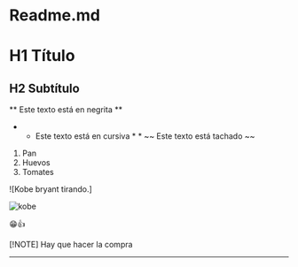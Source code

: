 # Readme.md

# H1 Título
## H2 Subtítulo

** Este texto está en negrita **
* * Este texto está en cursiva * *
~~ Este texto está tachado ~~

1. Pan
2. Huevos
3. Tomates

![Kobe bryant tirando.] 

![kobe](https://github.com/user-attachments/assets/4f202a3d-7ebe-4673-85e7-a5a89c556767)

😁👍

[!NOTE] Hay que hacer la compra

--- 
